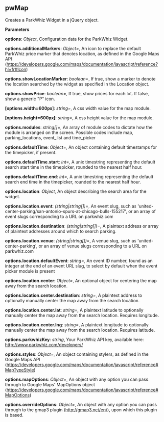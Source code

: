 pwMap
----------------------------------------------------------------------------------------------------
Creates a ParkWhiz Widget in a jQuery object.




**Parameters**

**options**:  *Object*,  Configuration data for the ParkWhiz Widget.

**options.additionalMarkers**:  *Object=*,  An icon to replace the default ParkWhiz price marker that denotes location, as defined in the Google Maps API (https://developers.google.com/maps/documentation/javascript/reference?hl=fr#Icon)

**options.showLocationMarker**:  *boolean=*,  If true, show a marker to denote the location searched by the widget as specified in the Location object.

**options.showPrice**:  *boolean=*,  If true, show prices for each lot. If false, show a generic "P" icon.

**[options.width=600px]**:  *string=*,  A css width value for the map module.

**[options.height=600px]**:  *string=*,  A css height value for the map module.

**options.modules**:  *string[]=*,  An array of module codes to dictate how the module is arranged on the screen. Possible codes include map, parking_locations, event_list and time_picker

**options.defaultTime**:  *Object=*,  An object containing default timestamps for the timepicker, if present.

**options.defaultTime.start**:  *int=*,  A unix timestring representing the default search start time in the timepicker, rounded to the nearest half hour.

**options.defaultTime.end**:  *int=*,  A unix timestring representing the default search end time in the timepicker, rounded to the nearest half hour.

**options.location**:  *Object*,  An object describing the search area for the widget.

**options.location.event**:  *(string|string[])=*,  An event slug, such as 'united-center-parking/san-antonio-spurs-at-chicago-bulls-155217', or an array of event slugs corresponding to a URL on parkwhiz.com

**options.location.destination**:  *(string|string[])=*,  A plaintext address or array of plaintext addresses around which to search parking.

**options.location.venue**:  *(string|string[])=*,  A venue slug, such as 'united-center-parking', or an array of venue slugs corresponding to a URL on parkwhiz.com

**options.location.defaultEvent**:  *string=*,  An event ID number, found as an integer at the end of an event URL slug, to select by default when the event picker module is present

**options.location.center**:  *Object=*,  An optional object for centering the map away from the search location.

**options.location.center.destination**:  *string=*,  A plaintext address to optionally manually center the map away from the search location.

**options.location.center.lat**:  *string=*,  A plaintext latitude to optionally manually center the map away from the search location. Requires longitude.

**options.location.center.lng**:  *string=*,  A plaintext longitude to optionally manually center the map away from the search location. Requires latitude.

**options.parkwhizKey**:  *string*,  Your ParkWhiz API key, available here: http://www.parkwhiz.com/developers/

**options.styles**:  *Object=*,  An object containing stylers, as defined in the Google Maps API (https://developers.google.com/maps/documentation/javascript/reference#MapTypeStyle)

**options.mapOptions**:  *Object=*,  An object with any option you can pass through to Google Maps' MapOptions object (https://developers.google.com/maps/documentation/javascript/reference#MapOptions)

**options.overrideOptions**:  *Object=*,  An object with any option you can pass through to the gmap3 plugin (http://gmap3.net/en/), upon which this plugin is based.


